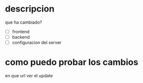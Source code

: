# descripcion
que ha cambiado?

- [ ] frontend 
- [ ] backend
- [ ] configuracion del server

# como puedo probar los cambios 
en que url ver el update

